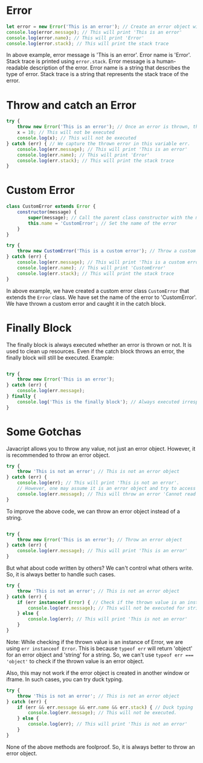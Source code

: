 # Error

```javascript
let error = new Error('This is an error'); // Create an error object with message 'This is an error'.
console.log(error.message); // This will print 'This is an error'
console.log(error.name); // This will print 'Error'
console.log(error.stack); // This will print the stack trace
```

In above example, error message is 'This is an error'. Error name is 'Error'. Stack trace is printed using `error.stack`.
Error message is a human-readable description of the error. Error name is a string that describes the type of error. Stack trace is a string that represents the stack trace of the error.

# Throw and catch an Error

```javascript
try {
    throw new Error('This is an error'); // Once an error is thrown, the code execution in try block stops and the control is transferred to the catch block.
    x = 10; // This will not be executed
    console.log(x); // This will not be executed
} catch (err) { // We capture the thrown error in this variable err.
    console.log(err.message); // This will print 'This is an error'
    console.log(err.name); // This will print 'Error'
    console.log(err.stack); // This will print the stack trace
}
```

# Custom Error

```javascript
class CustomError extends Error {
    constructor(message) {
        super(message); // Call the parent class constructor with the message
        this.name = 'CustomError'; // Set the name of the error
    }
}

try {
    throw new CustomError('This is a custom error'); // Throw a custom error
} catch (err) {
    console.log(err.message); // This will print 'This is a custom error'
    console.log(err.name); // This will print 'CustomError'
    console.log(err.stack); // This will print the stack trace
}
```

In above example, we have created a custom error class `CustomError` that extends the `Error` class. We have set the name of the error to 'CustomError'. We have thrown a custom error and caught it in the catch block.

# Finally Block

The finally block is always executed whether an error is thrown or not. It is used to clean up resources. Even if the catch block throws an error, the finally block will still be executed.
Example:

```javascript

try {
    throw new Error('This is an error');
} catch (err) {
    console.log(err.message);
} finally {
    console.log('This is the finally block'); // Always executed irrespective of whether an error is thrown or not in the try block or catch block.
}
```

# Some Gotchas

Javacript allows you to throw any value, not just an error object. However, it is recommended to throw an error object.

```javascript
try {
    throw 'This is not an error'; // This is not an error object
} catch (err) {
    console.log(err); // This will print 'This is not an error'.
    // However, one may assume it is an error object and try to access properties like message, name, stack etc. which will result in an error.
    console.log(err.message); // This will throw an error 'Cannot read property 'message' of undefined'
}
```

To improve the above code, we can throw an error object instead of a string.

```javascript

try {
    throw new Error('This is an error'); // Throw an error object
} catch (err) {
    console.log(err.message); // This will print 'This is an error'
}
```

But what about code written by others? We can't control what others write. So, it is always better to handle such cases.

```javascript
try {
    throw 'This is not an error'; // This is not an error object
} catch (err) {
    if (err instanceof Error) { // Check if the thrown value is an instance of Error
        console.log(err.message); // This will not be executed for string.
    } else {
        console.log(err); // This will print 'This is not an error'
    }
}
```

Note: While checking if the thrown value is an instance of Error, we are using `err instanceof Error`. This is because `typeof err` will return 'object' for an error object and 'string' for a string. So, we can't use `typeof err === 'object'` to check if the thrown value is an error object.

Also, this may not work if the error object is created in another window or iframe. In such cases, you can try duck typing.

```javascript
try {
    throw 'This is not an error'; // This is not an error object
} catch (err) {
    if (err && err.message && err.name && err.stack) { // Duck typing
        console.log(err.message); // This will not be executed.
    } else {
        console.log(err); // This will print 'This is not an error'
    }
}
```
None of the above methods are foolproof. So, it is always better to throw an error object.





